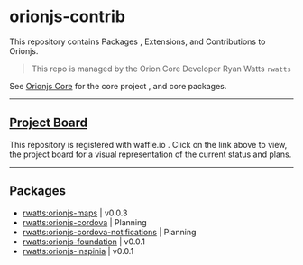 # orionjs-contrib
This repository contains Packages , Extensions, and Contributions to Orionjs.
> This repo is managed by the Orion Core Developer Ryan Watts `rwatts`

See [Orionjs Core](https://github.com/orionjs/orion) for the core project , and core packages.

---

## [Project Board](https://waffle.io/rwatts3/orionjs-contrib)
This repository is registered with waffle.io . Click on the link above to view, 
the project board for a visual representation of the current status and plans.

---

## Packages
- [rwatts:orionjs-maps](https://github.com/rwatts3/orionjs-contrib/tree/master/orionjs-maps) | v0.0.3
- [rwatts:orionjs-cordova](https://github.com/rwatts3/orionjs-contrib/tree/master/orionjs-cordova) | Planning
- [rwatts:orionjs-cordova-notifications](https://github.com/rwatts3/orionjs-contrib/tree/master/orionjs-cordova-notifications) | Planning
- [rwatts:orionjs-foundation](https://github.com/rwatts3/orionjs-contrib/tree/master/orionjs-foundation) | v0.0.1
- [rwatts:orionjs-inspinia](https://github.com/rwatts3/orionjs-contrib/tree/master/orionjs-inspinia) | v0.0.1
